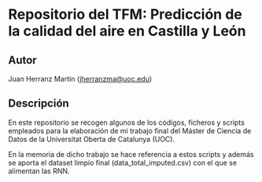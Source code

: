 # Repositorio del TFM: Predicción de la calidad del aire en Castilla y León
## Autor
Juan Herranz Martin (jherranzma@uoc.edu)
## Descripción
En este repositorio se recogen algunos de los códigos, ficheros y scripts empleados para la elaboración de mi trabajo final del Máster de Ciencia de Datos de la Universitat Oberta de Catalunya (UOC).

En la memoria de dicho trabajo se hace referencia a estos scripts y además se aporta el dataset limpio final (data_total_imputed.csv) con el que se alimentan las RNN.
